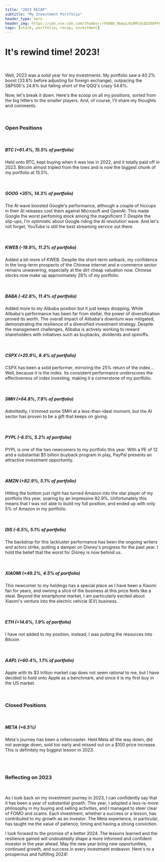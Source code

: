 ```yaml
---
title: "2023 RECAP"
subtitle: "My Investment Portfolio"
header_type: hero
header_img: https://cdn.vox-cdn.com/thumbor/rFOABU_NwquL9sBMldiQb39bPFQ=/1400x788/filters:format(png)/cdn.vox-cdn.com/uploads/chorus_asset/file/13739200/Screen_Shot_2019_02_05_at_3.24.25_PM.png
tags: [stock, portfolio, recap, investment]
---
```


# It's rewind time! 2023!

<br/>

Well, 2023 was a solid year for my investments. My portfolio saw a 40.2% boost (33.8% before adjusting for foreign exchange), outpacing the S&P500's 24.8% but falling short of the QQQ's crazy 54.8%.

Now, let's break it down. Here's the scoop on all my positions, sorted from the big hitters to the smaller players. And, of course, I'll share my thoughts and comments.

<br/>

### Open Positions

<br/>

##### BTC *(+61.4%, 15.5% of portfolio)*
Held onto BTC, kept buying when it was low in 2022, and it totally paid off in 2023. Bitcoin almost tripled from the lows and is now the biggest chunk of my portfolio at 15.5%.

<br/>

##### GOOG *+35%, 14.3% of portfolio)*
The AI wave boosted Google's performance, although a couple of hiccups in their AI releases cost them against Microsoft and OpenAI. This made Google the worst perfoming stock among the magnificent 7. Despite the slip-ups, I'm optimistic about Google riding the AI revolution wave. And let's not forget, YouTube is still the best streaming service out there. 

<br/>

##### KWEB *(-19.9%, 11.2% of portfolio)*
Added a bit more of KWEB. Despite the short-term setback, my confidence in the long-term prospects of the Chinese internet and e-commerce sector remains unwavering, especially at the dirt cheap valuation now. Chinese stocks now make up approximately 28% of my portfolio.

<br/>

##### BABA *(-42.8%, 11.4% of portfolio)*
Added more to my Alibaba position but it just keeps dropping. While Alibaba's performance has been far from stellar, the power of diversification proved its worth. The overall impact of Alibaba's downturn was mitigated, demonstrating the resilience of a diversified investment strategy. Despite the management challenges, Alibaba is actively working to reward shareholders with initiatives such as buybacks, dividends and spinoffs.

<br/>

##### CSPX *(+25.9%, 8.4% of portfolio)*
CSPX has been a solid performer, mirroring the 25% return of the index... Well, because it is the index. Its consistent performance underscores the effectiveness of index investing, making it a cornerstone of my portfolio.

<br/>

##### SMH *(+64.8%, 7.9% of portfolio)*
Admittedly, I trimmed some SMH at a less-than-ideal moment, but the AI sector has proven to be a gift that keeps on giving.

<br/>

##### PYPL *(-6.5%, 5.2% of portfolio)*
PYPL is one of the two newcomers to my portfolio this year. With a PE of 12 and a substantial $5 billion buyback program in play, PayPal presents an attractive investment opportunity.


<br/>

##### AMZN *(+82.9%, 5.1% of portfolio)*
Hitting the bottom just right has turned Amazon into the star player of my portfolio this year, soaring by an impressive 82.9%. Unfortunately this means that I was not able to build my full position, and ended up with only 5% of Amazon in my portfolio. 

<br/>

##### DIS *(-6.5%, 5.1% of portfolio)*
The backdrop for this lackluster performance has been the ongoing writers and actors strike, putting a damper on Disney's progress for the past year. I hold the belief that the worst for Disney is now behind us. 

<br/>

##### XIAOMI *(+49.2%, 4.5% of portfolio)*
This newcomer to my holdings has a special place as I have been a Xiaomi fan for years, and owning a slice of the business at this price feels like a steal. Beyond the smartphone market, I am particularly excited about Xiaomi's venture into the electric vehicle (EV) business. 

<br/>

##### ETH *(+14.6%, 1.9% of portfolio)*
I have not added to my position, instead, I was putting the resources into Bitcoin.

<br/>

##### AAPL *(+60.4%, 1.1% of portfolio)*
Apple with its $3 trillion market cap does not seem rational to me, but I have decided to hold onto Apple as a benchmark, and since it is my first buy in the US market.

<br/>


### Closed Positions

<br/>

##### META *(+6.5%)*
Meta's journey has been a rollercoaster. Held Meta all the way down, did not average down, sold too early and missed out on a $100 price increase. This is definitely my biggest lesson in 2023. 

<br/>
<br/>

### Reflecting on 2023

<br/>

As I look back on my investment journey in 2023, I can confidently say that it has been a year of substantial growth. This year, I adopted a less-is-more philosophy in my buying and selling activities, and I managed to steer clear of FOMO and scams. Each investment, whether a success or a lesson, has contributed to my growth as an investor. The Meta experience, in particular, has taught me the value of patience, timing and having a strong conviction.

I look forward to the promise of a better 2024. The lessons learned and the resilience gained will undoubtedly shape a more informed and confident investor in the year ahead. May the new year bring new opportunities, continued growth, and success in every investment endeavor. Here's to a prosperous and fulfilling 2024!
